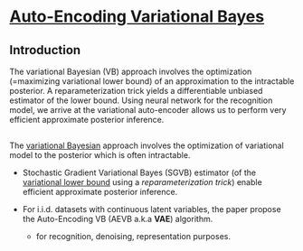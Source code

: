 # [Auto-Encoding Variational Bayes](https://arxiv.org/abs/1312.6114)

## Introduction
The variational Bayesian (VB) approach involves the optimization (=maximizing variational lower bound) of an approximation to the intractable posterior.
A reparameterization trick yields a differentiable unbiased estimator of the lower bound.
Using neural network for the recognition model, we arrive at the variational auto-encoder allows us to perform very efficient approximate posterior inference.

## 

The [variational Bayesian](concept_Bayesian.ipynb)
 approach involves the optimization of variational model to the posterior which is often intractable.
- Stochastic Gradient Variational Bayes (SGVB) estimator (of the [variational lower bound](concept_Bayesian.ipynb) using a *reparameterization trick*) enable efficient approximate posterior inference.


- For i.i.d. datasets with continuous latent variables, the paper propose the Auto-Encoding VB (AEVB a.k.a **VAE**) algorithm.
   - for recognition, denoising, representation purposes.
